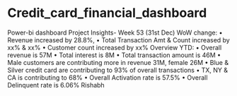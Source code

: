 # Credit_card_financial_dashboard
Power-bi dashboard
Project Insights- Week 53 (31st Dec)
WoW change:
•
Revenue increased by 28.8%,
•
Total Transaction Amt & Count increased by xx% & xx%
•
Customer count increased by xx%
Overview YTD:
•
Overall revenue is 57M
•
Total interest is 8M
•
Total transaction amount is 46M
•
Male customers are contributing more in revenue 31M, female 26M
•
Blue & Silver credit card are contributing to 93% of overall transactions
•
TX, NY & CA is contributing to 68%
•
Overall Activation rate is 57.5%
•
Overall Delinquent rate is 6.06%
Rishabh
